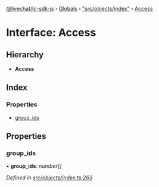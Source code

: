 [@livechat/lc-sdk-js](../README.md) › [Globals](../globals.md) › ["src/objects/index"](../modules/_src_objects_index_.md) › [Access](_src_objects_index_.access.md)

# Interface: Access

## Hierarchy

* **Access**

## Index

### Properties

* [group_ids](_src_objects_index_.access.md#group_ids)

## Properties

###  group_ids

• **group_ids**: *number[]*

*Defined in [src/objects/index.ts:263](https://github.com/livechat/lc-sdk-js/blob/9364105/src/objects/index.ts#L263)*
